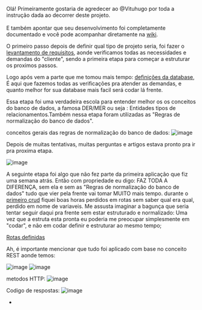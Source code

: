 Olá! Primeiramente gostaria de agredecer ao @Vituhugo por toda a instrução dada ao decorrer deste projeto. <br>
<br>
E também apontar que seu desenvolvimento foi completamente documentado e você pode acompanhar diretamente na  <a href="https://github.com/vituhugo/pizzeria/wiki">wiki</a>.


O primeiro passo depois de definir qual tipo de projeto seria, foi fazer o <a href="https://github.com/vituhugo/pizzeria/wiki/Requirements-gathering ">levantamento de requisitos</a>, aonde verificamos todas as necessidades e demandas do "cliente", sendo a primeira etapa para começar a estruturar os proximos passos.


Logo após vem a parte que me tomou mais tempo:  <a href="https://github.com/vituhugo/pizzeria/wiki/Database-definition">definições da database</a>, É aqui que fazemos todas as verificações pra atender as demandas, e quanto melhor for sua database mais facil será codar lá frente.

Essa etapa foi uma verdadeira escola para entender melhor os os conceitos do banco de dados, a famosa DER/MER ou seja : Entidades tipos de relacionamentos.Também nessa etapa foram utilizadas as "Regras de normalização do banco de dados".

conceitos gerais das regras de normalização do banco de dados: 
![image](https://user-images.githubusercontent.com/108551838/185192385-cdd64e64-24e1-41a3-9729-3bdd859c6917.png)


Depois de muitas tentativas, muitas perguntas e artigos estava pronto pra ir pra proxima etapa.

![image](https://user-images.githubusercontent.com/108551838/185193246-f0dec7d0-fcf2-46ba-a4b6-6c8fb1af924a.png)


A seguinte etapa foi algo que não fez parte da primeira aplicação que fiz uma semana atrás. Então com propriedade eu digo: FAZ TODA A DIFERENÇA,
sem ela e sem as "Regras de normalização do banco de dados" tudo que vier pela frente vai tomar MUITO mais tempo.
durante o <a href="">primeiro crud</a> fiquei boas horas perdidos em rotas sem saber qual era qual, perdido em nome de variaveis.
Me assusta imaginar a bagunça que seria tentar seguir daqui pra frente sem estar estruturado e normalizado: Uma vez que a estruta esta pronta eu poderia me preocupar simplesmente em "codar", e não em codar definir e estruturar ao mesmo tempo;

<a href="https://github.com/vituhugo/pizzeria/wiki/Routes-definitions">Rotas definidas</a>

Ah, é importante mencionar que tudo foi aplicado com base no conceito REST aonde temos:

![image](https://user-images.githubusercontent.com/108551838/185195696-9c999206-a5ee-434d-a8d1-d4f498429136.png)
![image](https://user-images.githubusercontent.com/108551838/185195787-19412c03-3ef3-49e5-acbb-f1a445088630.png)

metodos HTTP:
![image](https://user-images.githubusercontent.com/108551838/185195964-1568d6b6-71d5-42a6-a5ff-318f85075e47.png)

Codigo de respostas:
![image](https://user-images.githubusercontent.com/108551838/185196034-4f18521e-1773-4a0a-a30d-480fd3deb72e.png)


-




